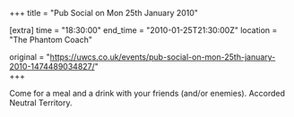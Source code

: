 +++
title = "Pub Social on Mon 25th January 2010"

[extra]
time = "18:30:00"
end_time = "2010-01-25T21:30:00Z"
location = "The Phantom Coach"

original = "https://uwcs.co.uk/events/pub-social-on-mon-25th-january-2010-1474489034827/"    
+++

Come for a meal and a drink with your friends (and/or enemies). Accorded Neutral Territory.

